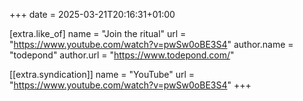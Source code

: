 +++
date = 2025-03-21T20:16:31+01:00

[extra.like_of]
name = "Join the ritual"
url = "https://www.youtube.com/watch?v=pwSw0oBE3S4"
author.name = "todepond"
author.url = "https://www.todepond.com/"

[[extra.syndication]]
name = "YouTube"
url = "https://www.youtube.com/watch?v=pwSw0oBE3S4"
+++
